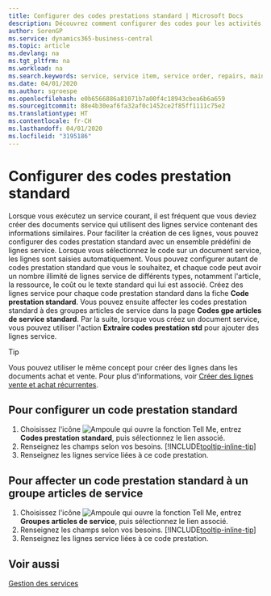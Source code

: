 ```yaml
---
title: Configurer des codes prestations standard | Microsoft Docs
description: Découvrez comment configurer des codes pour les activités de service que vous effectuez souvent.
author: SorenGP
ms.service: dynamics365-business-central
ms.topic: article
ms.devlang: na
ms.tgt_pltfrm: na
ms.workload: na
ms.search.keywords: service, service item, service order, repairs, maintenance
ms.date: 04/01/2020
ms.author: sgroespe
ms.openlocfilehash: e0b6566886a81071b7a00f4c18943cbea6b6a659
ms.sourcegitcommit: 88e4b30eaf6fa32af0c1452ce2f85ff1111c75e2
ms.translationtype: HT
ms.contentlocale: fr-CH
ms.lasthandoff: 04/01/2020
ms.locfileid: "3195186"
---
```

# <a name="set-up-standard-service-codes"></a>Configurer des codes prestation standard
Lorsque vous exécutez un service courant, il est fréquent que vous deviez créer des documents service qui utilisent des lignes service contenant des informations similaires. Pour faciliter la création de ces lignes, vous pouvez configurer des codes prestation standard avec un ensemble prédéfini de lignes service. Lorsque vous sélectionnez le code sur un document service, les lignes sont saisies automatiquement. Vous pouvez configurer autant de codes prestation standard que vous le souhaitez, et chaque code peut avoir un nombre illimité de lignes service de différents types, notamment l'article, la ressource, le coût ou le texte standard qui lui est associé. Créez des lignes service pour chaque code prestation standard dans la fiche **Code prestation standard**. Vous pouvez ensuite affecter les codes prestation standard à des groupes articles de service dans la page **Codes gpe articles de service standard**. Par la suite, lorsque vous créez un document service, vous pouvez utiliser l'action **Extraire codes prestation std** pour ajouter des lignes service.  
  
> [!Tip]
>  Vous pouvez utiliser le même concept pour créer des lignes dans les documents achat et vente. Pour plus d'informations, voir [Créer des lignes vente et achat récurrentes](sales-how-work-standard-lines.md).    
  
## <a name="to-set-up-a-standard-service-code"></a>Pour configurer un code prestation standard    
1. Choisissez l'icône ![Ampoule qui ouvre la fonction Tell Me](media/ui-search/search_small.png "Dites-moi ce que vous voulez faire"), entrez **Codes prestation standard**, puis sélectionnez le lien associé.  
2. Renseignez les champs selon vos besoins. [!INCLUDE[tooltip-inline-tip](includes/tooltip-inline-tip_md.md)]  
4. Renseignez les lignes service liées à ce code prestation.  

## <a name="to-assign-a-standard-service-code-to-a-service-item-group"></a>Pour affecter un code prestation standard à un groupe articles de service
1. Choisissez l'icône ![Ampoule qui ouvre la fonction Tell Me](media/ui-search/search_small.png "Dites-moi ce que vous voulez faire"), entrez **Groupes articles de service**, puis sélectionnez le lien associé.  
2. Renseignez les champs selon vos besoins. [!INCLUDE[tooltip-inline-tip](includes/tooltip-inline-tip_md.md)]
3. Renseignez les lignes service liées à ce code prestation.  

## <a name="see-also"></a>Voir aussi
[Gestion des services](service-service.md)